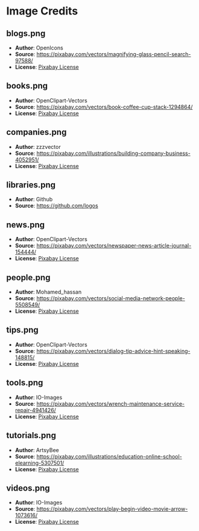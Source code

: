 # Image Credits

## blogs.png
- **Author**: OpenIcons
- **Source**: https://pixabay.com/vectors/magnifying-glass-pencil-search-97588/
- **License**: [Pixabay License](https://pixabay.com/service/license-summary/)

## books.png
- **Author**: OpenClipart-Vectors
- **Source**: https://pixabay.com/vectors/book-coffee-cup-stack-1294864/
- **License**: [Pixabay License](https://pixabay.com/service/license-summary/)

## companies.png
- **Author**: zzzvector
- **Source**: https://pixabay.com/illustrations/building-company-business-4052951/
- **License**: [Pixabay License](https://pixabay.com/service/license-summary/)

## libraries.png
- **Author**: Github
- **Source**: https://github.com/logos

## news.png
- **Author**: OpenClipart-Vectors
- **Source**: https://pixabay.com/vectors/newspaper-news-article-journal-154444/
- **License**: [Pixabay License](https://pixabay.com/service/license-summary/)

## people.png
- **Author**: Mohamed_hassan
- **Source**: https://pixabay.com/vectors/social-media-network-people-5508549/
- **License**: [Pixabay License](https://pixabay.com/service/license-summary/)

## tips.png
- **Author**: OpenClipart-Vectors
- **Source**: https://pixabay.com/vectors/dialog-tip-advice-hint-speaking-148815/
- **License**: [Pixabay License](https://pixabay.com/service/license-summary/)

## tools.png
- **Author**: IO-Images
- **Source**: https://pixabay.com/vectors/wrench-maintenance-service-repair-4941426/
- **License**: [Pixabay License](https://pixabay.com/service/license-summary/)

## tutorials.png
- **Author**: ArtsyBee
- **Source**: https://pixabay.com/illustrations/education-online-school-elearning-5307501/
- **License**: [Pixabay License](https://pixabay.com/service/license-summary/)

## videos.png
- **Author**: IO-Images
- **Source**: https://pixabay.com/vectors/play-begin-video-movie-arrow-1073616/
- **License**: [Pixabay License](https://pixabay.com/service/license-summary/)